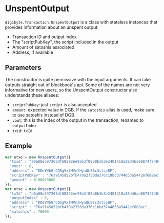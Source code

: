 # UnspentOutput

`digibyte.Transaction.UnspentOutput` is a class with stateless instances that provides information about an unspent output:

- Transaction ID and output index
- The "scriptPubKey", the script included in the output
- Amount of satoshis associated
- Address, if available

## Parameters

The constructor is quite permissive with the input arguments. It can take outputs straight out of blockbook's api. Some of the names are not very informative for new users, so the UnspentOutput constructor also understands these aliases:

- `scriptPubKey`: just `script` is also accepted
- `amount`: expected value in DGB. If the `satoshis` alias is used, make sure to use satoshis instead of DGB.
- `vout`: this is the index of the output in the transaction, renamed to `outputIndex`
- `txid`: `txId`

## Example

```javascript
var utxo = new UnspentOutput({
  "txid" : "a0a08e397203df68392ee95b3f08b0b3b3e2401410a38d46ae0874f74846f2e9",
  "vout" : 0,
  "address" : "DDeYWb8rCQ5gVxtMVn2HyaQL86c3stcpBF",
  "scriptPubKey" : "76a9145d52bfb470a2750da376c18bd3744653a5442ef688ac",
  "amount" : 0.00070000
});
var utxo = new UnspentOutput({
  "txId" : "a0a08e397203df68392ee95b3f08b0b3b3e2401410a38d46ae0874f74846f2e9",
  "outputIndex" : 0,
  "address" : "DDeYWb8rCQ5gVxtMVn2HyaQL86c3stcpBF",
  "script" : "76a9145d52bfb470a2750da376c18bd3744653a5442ef688ac",
  "satoshis" : 70000
});
```

